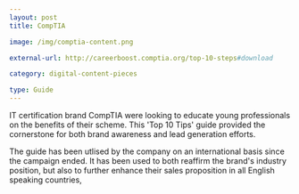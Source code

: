 ```yaml
---
layout: post
title: CompTIA

image: /img/comptia-content.png

external-url: http://careerboost.comptia.org/top-10-steps#download

category: digital-content-pieces

type: Guide
---
```


IT certification brand CompTIA were looking to educate young professionals on the benefits of their scheme. This 'Top 10 Tips' guide provided the cornerstone for both brand awareness and lead generation efforts.

The guide has been utlised by the company on an international basis since the campaign ended. It has been used to both reaffirm the brand's industry position, but also to further enhance their sales proposition in all English speaking countries,
